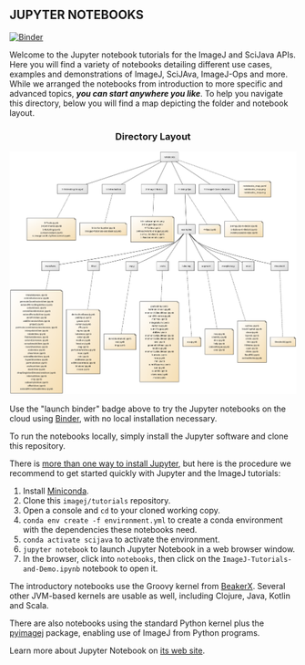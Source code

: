 JUPYTER NOTEBOOKS
-----------------

[![Binder](https://mybinder.org/badge.svg)](https://mybinder.org/v2/gh/imagej/tutorials/master)

Welcome to the Jupyter notebook tutorials for the ImageJ and SciJava APIs. Here you will find a variety of notebooks detailing different use cases, examples and demonstrations of ImageJ, SciJAva, ImageJ-Ops and more. While we arranged the notebooks from introduction to more specific and advanced topics, ***you can start anywhere you like***. To help you navigate this directory, below you will find a map depicting the folder and notebook layout.

<center>

### **Directory Layout**
![notebooks yUML map](notebooks_map.png)

</center>

Use the "launch binder" badge above to try the Jupyter notebooks on the cloud
using [Binder](https://mybinder.org), with no local installation necessary.

To run the notebooks locally, simply install the Jupyter software and clone this repository.

There is [more than one way to install Jupyter](https://jupyter.org/install),
but here is the procedure we recommend to get started quickly with Jupyter and the ImageJ tutorials:

1. Install [Miniconda](https://conda.io/miniconda.html).
2. Clone this `imagej/tutorials` repository.
3. Open a console and `cd` to your cloned working copy.
4. `conda env create -f environment.yml` to create a conda environment with the
   dependencies these notebooks need.
5. `conda activate scijava` to activate the environment.
6. `jupyter notebook` to launch Jupyter Notebook in a web browser window.
7. In the browser, click into `notebooks`, then click on the
   `ImageJ-Tutorials-and-Demo.ipynb` notebook to open it.

The introductory notebooks use the Groovy kernel from
[BeakerX](https://beakerx.com). Several other JVM-based kernels
are usable as well, including Clojure, Java, Kotlin and Scala.

There are also notebooks using the standard Python kernel plus
the [pyimagej](https://pypi.org/project/pyimagej) package,
enabling use of ImageJ from Python programs.


Learn more about Jupyter Notebook on [its web site](https://jupyter.org).
